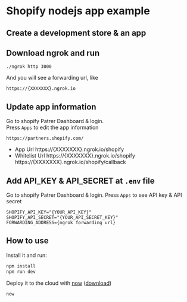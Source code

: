 # Shopify nodejs app example

## Create a development store & an app

## Download ngrok and run
```
./ngrok http 3000
```
And you will see a forwarding url, like
```
https://{XXXXXXX}.ngrok.io
```

## Update app information
Go to shopify Patrer Dashboard & login.  
Press `Apps` to edit the app information
```
https://partners.shopify.com/
```
* App Url
https://{XXXXXXX}.ngrok.io/shopify
* Whitelist Url
https://{XXXXXXX}.ngrok.io/shopify 
https://{XXXXXXX}.ngrok.io/shopify/callback

## Add API_KEY & API_SECRET at `.env` file
Go to shopify Patrer Dashboard & login.
Press `Apps` to see API key & API secret
```
SHOPIFY_API_KEY="{YOUR_API_KEY}"
SHOPIFY_API_SECRET="{YOUR_API_SECRET_KEY}"
FORWARDING_ADDRESS={ngrok forwarding url}
```

## How to use

Install it and run:

```bash
npm install
npm run dev
```

Deploy it to the cloud with [now](https://zeit.co/now) ([download](https://zeit.co/download))

```bash
now
```
